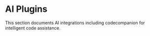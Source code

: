 # AI Plugins
This section documents AI integrations including codecompanion for intelligent code assistance.
